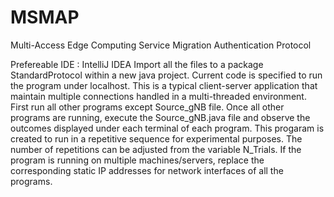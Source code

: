 # MSMAP
Multi-Access Edge Computing Service Migration Authentication Protocol

Prefereable IDE : IntelliJ IDEA
Import all the files to a package StandardProtocol within a new java project.
Current code is specified to run the program under localhost.
This is a typical client-server application that maintain multiple connections handled in a multi-threaded environment.
First run all other programs except Source_gNB file.
Once all other programs are running, execute the Source_gNB.java file and observe the outcomes displayed under each terminal of each program.
This progaram is created to run in a repetitive sequence for experimental purposes. The number of repetitions can be adjusted from the variable N_Trials.
If the program is running on multiple machines/servers, replace the corresponding static IP addresses for network interfaces of all the programs.
